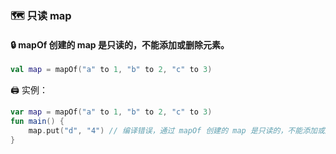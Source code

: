 ### 🗺️ 只读 map

#### 🔒 mapOf 创建的 map 是只读的，不能添加或删除元素。

```kotlin
val map = mapOf("a" to 1, "b" to 2, "c" to 3)
```


🖨️ 实例：

```kotlin
var map = mapOf("a" to 1, "b" to 2, "c" to 3)
fun main() {
    map.put("d", "4") // 编译错误，通过 mapOf 创建的 map 是只读的，不能添加或删除元素。
}
```

